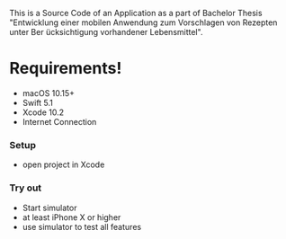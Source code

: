 This is a Source Code of an Application as a part of Bachelor Thesis 
"Entwicklung einer mobilen Anwendung zum Vorschlagen von Rezepten unter Ber ̈ucksichtigung vorhandener Lebensmittel".


# Requirements!
  - macOS 10.15+
  - Swift 5.1
  - Xcode 10.2
  - Internet Connection
  
  
### Setup

  - open project in Xcode

### Try out
  - Start simulator
  - at least iPhone X or higher
  - use simulator to test all features
  
